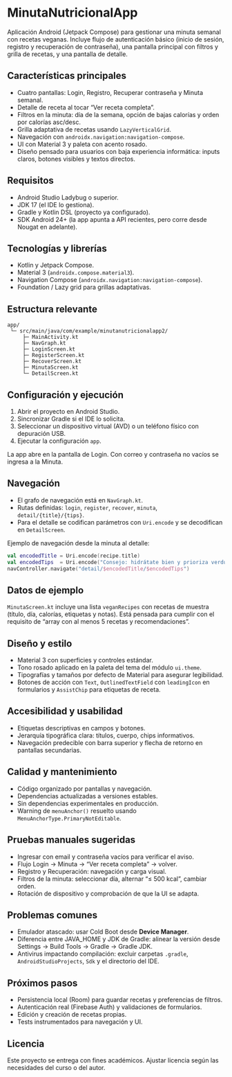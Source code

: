 # MinutaNutricionalApp

Aplicación Android (Jetpack Compose) para gestionar una minuta semanal con recetas veganas. Incluye flujo de autenticación básico (inicio de sesión, registro y recuperación de contraseña), una pantalla principal con filtros y grilla de recetas, y una pantalla de detalle.

## Características principales

* Cuatro pantallas: Login, Registro, Recuperar contraseña y Minuta semanal.
* Detalle de receta al tocar “Ver receta completa”.
* Filtros en la minuta: día de la semana, opción de bajas calorías y orden por calorías asc/desc.
* Grilla adaptativa de recetas usando `LazyVerticalGrid`.
* Navegación con `androidx.navigation:navigation-compose`.
* UI con Material 3 y paleta con acento rosado.
* Diseño pensado para usuarios con baja experiencia informática: inputs claros, botones visibles y textos directos.

## Requisitos

* Android Studio Ladybug o superior.
* JDK 17 (el IDE lo gestiona).
* Gradle y Kotlin DSL (proyecto ya configurado).
* SDK Android 24+ (la app apunta a API recientes, pero corre desde Nougat en adelante).

## Tecnologías y librerías

* Kotlin y Jetpack Compose.
* Material 3 (`androidx.compose.material3`).
* Navigation Compose (`androidx.navigation:navigation-compose`).
* Foundation / Lazy grid para grillas adaptativas.

## Estructura relevante

```
app/
 └─ src/main/java/com/example/minutanutricionalapp2/
     ├─ MainActivity.kt
     ├─ NavGraph.kt
     ├─ LoginScreen.kt
     ├─ RegisterScreen.kt
     ├─ RecoverScreen.kt
     ├─ MinutaScreen.kt
     └─ DetailScreen.kt
```

## Configuración y ejecución

1. Abrir el proyecto en Android Studio.
2. Sincronizar Gradle si el IDE lo solicita.
3. Seleccionar un dispositivo virtual (AVD) o un teléfono físico con depuración USB.
4. Ejecutar la configuración `app`.

La app abre en la pantalla de Login. Con correo y contraseña no vacíos se ingresa a la Minuta.

## Navegación

* El grafo de navegación está en `NavGraph.kt`.
* Rutas definidas: `login`, `register`, `recover`, `minuta`, `detail/{title}/{tips}`.
* Para el detalle se codifican parámetros con `Uri.encode` y se decodifican en `DetailScreen`.

Ejemplo de navegación desde la minuta al detalle:

```kotlin
val encodedTitle = Uri.encode(recipe.title)
val encodedTips  = Uri.encode("Consejo: hidrátate bien y prioriza verduras de hoja.")
navController.navigate("detail/$encodedTitle/$encodedTips")
```

## Datos de ejemplo

`MinutaScreen.kt` incluye una lista `veganRecipes` con recetas de muestra (título, día, calorías, etiquetas y notas). Está pensada para cumplir con el requisito de “array con al menos 5 recetas y recomendaciones”.

## Diseño y estilo

* Material 3 con superficies y controles estándar.
* Tono rosado aplicado en la paleta del tema del módulo `ui.theme`.
* Tipografías y tamaños por defecto de Material para asegurar legibilidad.
* Botones de acción con `Text`, `OutlinedTextField` con `leadingIcon` en formularios y `AssistChip` para etiquetas de receta.

## Accesibilidad y usabilidad

* Etiquetas descriptivas en campos y botones.
* Jerarquía tipográfica clara: títulos, cuerpo, chips informativos.
* Navegación predecible con barra superior y flecha de retorno en pantallas secundarias.

## Calidad y mantenimiento

* Código organizado por pantallas y navegación.
* Dependencias actualizadas a versiones estables.
* Sin dependencias experimentales en producción.
* Warning de `menuAnchor()` resuelto usando `MenuAnchorType.PrimaryNotEditable`.

## Pruebas manuales sugeridas

* Ingresar con email y contraseña vacíos para verificar el aviso.
* Flujo Login → Minuta → “Ver receta completa” → volver.
* Registro y Recuperación: navegación y carga visual.
* Filtros de la minuta: seleccionar día, alternar “≤ 500 kcal”, cambiar orden.
* Rotación de dispositivo y comprobación de que la UI se adapta.

## Problemas comunes

* Emulador atascado: usar Cold Boot desde **Device Manager**.
* Diferencia entre JAVA\_HOME y JDK de Gradle: alinear la versión desde Settings → Build Tools → Gradle → Gradle JDK.
* Antivirus impactando compilación: excluir carpetas `.gradle`, `AndroidStudioProjects`, `Sdk` y el directorio del IDE.

## Próximos pasos

* Persistencia local (Room) para guardar recetas y preferencias de filtros.
* Autenticación real (Firebase Auth) y validaciones de formularios.
* Edición y creación de recetas propias.
* Tests instrumentados para navegación y UI.

## Licencia

Este proyecto se entrega con fines académicos. Ajustar licencia según las necesidades del curso o del autor.
